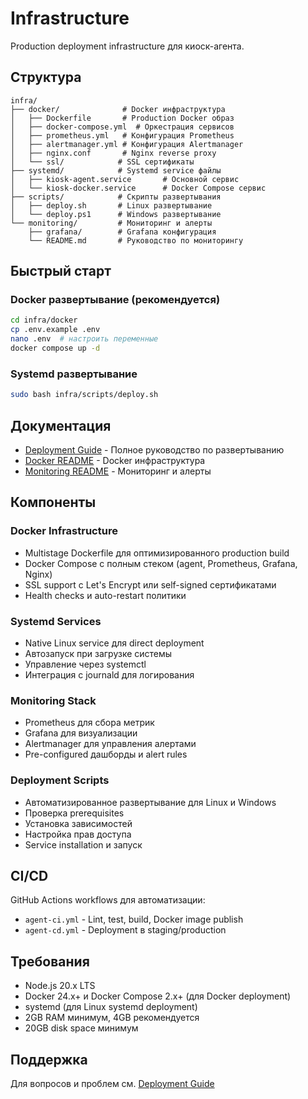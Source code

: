# Infrastructure

Production deployment infrastructure для киоск-агента.

## Структура

```
infra/
├── docker/              # Docker инфраструктура
│   ├── Dockerfile       # Production Docker образ
│   ├── docker-compose.yml  # Оркестрация сервисов
│   ├── prometheus.yml   # Конфигурация Prometheus
│   ├── alertmanager.yml # Конфигурация Alertmanager
│   ├── nginx.conf       # Nginx reverse proxy
│   └── ssl/            # SSL сертификаты
├── systemd/            # Systemd service файлы
│   ├── kiosk-agent.service       # Основной сервис
│   └── kiosk-docker.service      # Docker Compose сервис
├── scripts/            # Скрипты развертывания
│   ├── deploy.sh       # Linux развертывание
│   └── deploy.ps1      # Windows развертывание
└── monitoring/         # Мониторинг и алерты
    ├── grafana/        # Grafana конфигурация
    └── README.md       # Руководство по мониторингу
```

## Быстрый старт

### Docker развертывание (рекомендуется)

```bash
cd infra/docker
cp .env.example .env
nano .env  # настроить переменные
docker compose up -d
```

### Systemd развертывание

```bash
sudo bash infra/scripts/deploy.sh
```

## Документация

- [Deployment Guide](../docs/tech/deployment.md) - Полное руководство по развертыванию
- [Docker README](docker/README.md) - Docker инфраструктура
- [Monitoring README](monitoring/README.md) - Мониторинг и алерты

## Компоненты

### Docker Infrastructure
- Multistage Dockerfile для оптимизированного production build
- Docker Compose с полным стеком (agent, Prometheus, Grafana, Nginx)
- SSL support с Let's Encrypt или self-signed сертификатами
- Health checks и auto-restart политики

### Systemd Services
- Native Linux service для direct deployment
- Автозапуск при загрузке системы
- Управление через systemctl
- Интеграция с journald для логирования

### Monitoring Stack
- Prometheus для сбора метрик
- Grafana для визуализации
- Alertmanager для управления алертами
- Pre-configured дашборды и alert rules

### Deployment Scripts
- Автоматизированное развертывание для Linux и Windows
- Проверка prerequisites
- Установка зависимостей
- Настройка прав доступа
- Service installation и запуск

## CI/CD

GitHub Actions workflows для автоматизации:
- `agent-ci.yml` - Lint, test, build, Docker image publish
- `agent-cd.yml` - Deployment в staging/production

## Требования

- Node.js 20.x LTS
- Docker 24.x+ и Docker Compose 2.x+ (для Docker deployment)
- systemd (для Linux systemd deployment)
- 2GB RAM минимум, 4GB рекомендуется
- 20GB disk space минимум

## Поддержка

Для вопросов и проблем см. [Deployment Guide](../docs/tech/deployment.md)
